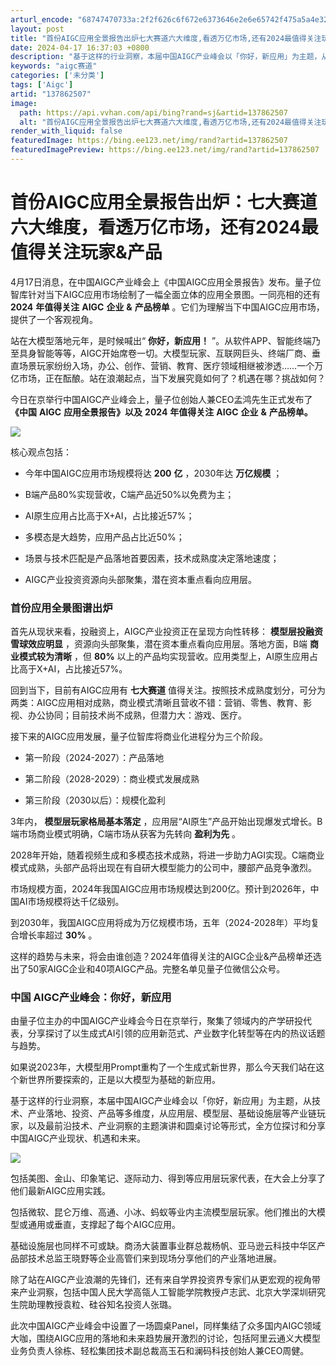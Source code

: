 ```yaml
---
arturl_encode: "68747470733a:2f2f626c6f672e6373646e2e6e65742f475a5a4e323031392f:61727469636c652f64657461696c732f313337383632353037"
layout: post
title: "首份AIGC应用全景报告出炉七大赛道六大维度,看透万亿市场,还有2024最值得关注玩家产品"
date: 2024-04-17 16:37:03 +0800
description: "基于这样的行业洞察，本届中国AIGC产业峰会以「你好，新应用」为主题，从技术、产业落地、投资、产品等"
keywords: "aigc赛道"
categories: ['未分类']
tags: ['Aigc']
artid: "137862507"
image:
  path: https://api.vvhan.com/api/bing?rand=sj&artid=137862507
  alt: "首份AIGC应用全景报告出炉七大赛道六大维度,看透万亿市场,还有2024最值得关注玩家产品"
render_with_liquid: false
featuredImage: https://bing.ee123.net/img/rand?artid=137862507
featuredImagePreview: https://bing.ee123.net/img/rand?artid=137862507
---
```


# 首份AIGC应用全景报告出炉：七大赛道六大维度，看透万亿市场，还有2024最值得关注玩家&产品

4月17日消息，在中国AIGC产业峰会上《中国AIGC应用全景报告》发布。量子位智库针对当下AIGC应用市场绘制了一幅全面立体的应用全景图。一同亮相的还有
**2024**
**年值得关注**
**AIGC**
**企业**
**&**
**产品榜单**
。它们为理解当下中国AIGC应用市场，提供了一个客观视角。

站在大模型落地元年，是时候喊出“
**你好，新应用！**
”。从软件APP、智能终端乃至具身智能等等，AIGC开始席卷一切。大模型玩家、互联网巨头、终端厂商、垂直场景玩家纷纷入场，办公、创作、营销、教育、医疗领域相继被渗透……一个万亿市场，正在酝酿。站在浪潮起点，当下发展究竟如何了？机遇在哪？挑战如何？

今日在京举行中国AIGC产业峰会上，量子位创始人兼CEO孟鸿先生正式发布了
**《中国**
**AIGC**
**应用全景报告》以及**
**2024**
**年值得关注**
**AIGC**
**企业**
**&**
**产品榜单。**

![](https://i-blog.csdnimg.cn/blog_migrate/589013b37bb192d561ac64d0edb7eaec.png)

核心观点包括：

* 今年中国AIGC应用市场规模将达
  **200**
  **亿**
  ，2030年达
  **万亿规模**
  ；

* B端产品80%实现营收，C端产品近50%以免费为主；

* AI原生应用占比高于X+AI，占比接近57%；

* 多模态是大趋势，应用产品占比近50%；

* 场景与技术匹配是产品落地首要因素，技术成熟度决定落地速度；

* AIGC产业投资资源向头部聚集，潜在资本重点看向应用层。

### **首份应用全景图谱出炉**

首先从现状来看，投融资上，AIGC产业投资正在呈现方向性转移：
**模型层投融资雪球效应明显**
，资源向头部聚集，潜在资本重点看向应用层。落地方面，B端
**商业模式较为清晰**
，但
**80%**
以上的产品均实现营收。应用类型上，AI原生应用占比高于X+AI，占比接近57%。

回到当下，目前有AIGC应用有
**七大赛道**
值得关注。按照技术成熟度划分，可分为两类：AIGC应用相对成熟，商业模式清晰且营收不错：营销、零售、教育、影视、办公协同；目前技术尚不成熟，但潜力大：游戏、医疗。

接下来的AIGC应用发展，量子位智库将商业化进程分为三个阶段。

* 第一阶段（2024-2027）：产品落地

* 第二阶段（2028-2029）：商业模式发展成熟

* 第三阶段（2030以后）：规模化盈利

3年内，
**模型层玩家格局基本落定**
，应用层“AI原生”产品开始出现爆发式增长。B端市场商业模式明确，C端市场从获客为先转向
**盈利为先**
。

2028年开始，随着视频生成和多模态技术成熟，将进一步助力AGI实现。C端商业模式成熟，头部产品将出现在有自研大模型能力的公司中，腰部产品竞争激烈。

市场规模方面，2024年我国AIGC应用市场规模达到200亿。预计到2026年，中国AI市场规模将达千亿级别。

到2030年，我国AIGC应用将成为万亿规模市场，五年（2024-2028年）平均复合增长率超过
**30%**
。

这样的趋势与未来，将会由谁创造？2024年值得关注的AIGC企业&产品榜单还选出了50家AIGC企业和40项AIGC产品。完整名单见量子位微信公众号。

### **中国** **AIGC产业峰会：你好，新应用**

由量子位主办的中国AIGC产业峰会今日在京举行，聚集了领域内的产学研投代表，分享探讨了以生成式AI引领的应用新范式、产业数字化转型等在内的热议话题与趋势。

如果说2023年，大模型用Prompt重构了一个生成式新世界，那么今天我们站在这个新世界所要探索的，正是以大模型为基础的新应用。

基于这样的行业洞察，本届中国AIGC产业峰会以「你好，新应用」为主题，从技术、产业落地、投资、产品等多维度，从应用层、模型层、基础设施层等产业链玩家，以及最前沿技术、产业洞察的主题演讲和圆桌讨论等形式，全方位探讨和分享中国AIGC产业现状、机遇和未来。

![](https://i-blog.csdnimg.cn/blog_migrate/25117a66137423ddbdf15aa8ec79c162.png)

包括美图、金山、印象笔记、逐际动力、得到等应用层玩家代表，在大会上分享了他们最新AIGC应用实践。

包括微软、昆仑万维、高通、小冰、蚂蚁等业内主流模型层玩家。他们推出的大模型或通用或垂直，支撑起了每个AIGC应用。

基础设施层也同样不可或缺。商汤大装置事业群总裁杨帆、亚马逊云科技中华区产品部技术总监王晓野等企业高管们来到现场分享他们的产业落地进展。

除了站在AIGC产业浪潮的先锋们，还有来自学界投资界专家们从更宏观的视角带来产业洞察，包括中国人民大学高瓴人工智能学院教授卢志武、北京大学深圳研究生院助理教授袁粒、硅谷知名投资人张璐。

此次中国AIGC产业峰会中设置了一场圆桌Panel，同样集结了众多国内AIGC领域大咖，围绕AIGC应用的落地和未来趋势展开激烈的讨论，包括阿里云通义大模型业务负责人徐栋、轻松集团技术副总裁高玉石和澜码科技创始人兼CEO周健。